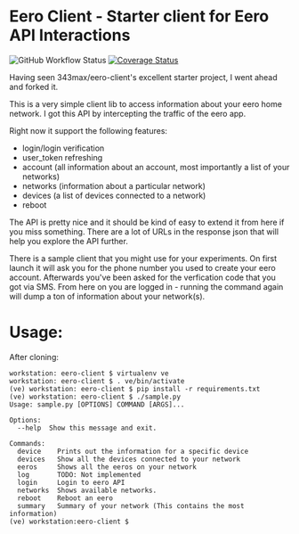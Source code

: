 # Eero Client - Starter client for Eero API Interactions

![GitHub Workflow Status](https://img.shields.io/github/workflow/status/krishnadasmallya/eero-client/Python)
[![Coverage Status](https://coveralls.io/repos/github/krishnadasmallya/eero-client/badge.svg)](https://coveralls.io/github/krishnadasmallya/eero-client)

Having seen 343max/eero-client's excellent starter project, I went ahead and forked it.

This is a very simple client lib to access information about your eero home network. I got this API by intercepting the traffic of the eero app.

Right now it support the following features:
- login/login verification
- user_token refreshing
- account (all information about an account, most importantly a list of your networks)
- networks (information about a particular network)
- devices (a list of devices connected to a network)
- reboot

The API is pretty nice and it should be kind of easy to extend it from here if you miss something. There are a lot of URLs in the response json that will help you explore the API further.

There is a sample client that you might use for your experiments. On first launch it will ask you for the phone number you used to create your eero account. Afterwards you've been asked for the verfication code that you got via SMS. From here on you are logged in - running the command again will dump a ton of information about your network(s).

# Usage:

After cloning: 

```
workstation: eero-client $ virtualenv ve
workstation: eero-client $ . ve/bin/activate
(ve) workstation: eero-client $ pip install -r requirements.txt
(ve) workstation: eero-client $ ./sample.py
Usage: sample.py [OPTIONS] COMMAND [ARGS]...

Options:
  --help  Show this message and exit.

Commands:
  device    Prints out the information for a specific device
  devices   Show all the devices connected to your network
  eeros     Shows all the eeros on your network
  log       TODO: Not implemented
  login     Login to eero API
  networks  Shows available networks.
  reboot    Reboot an eero
  summary   Summary of your network (This contains the most information)
(ve) workstation:eero-client $ 
```